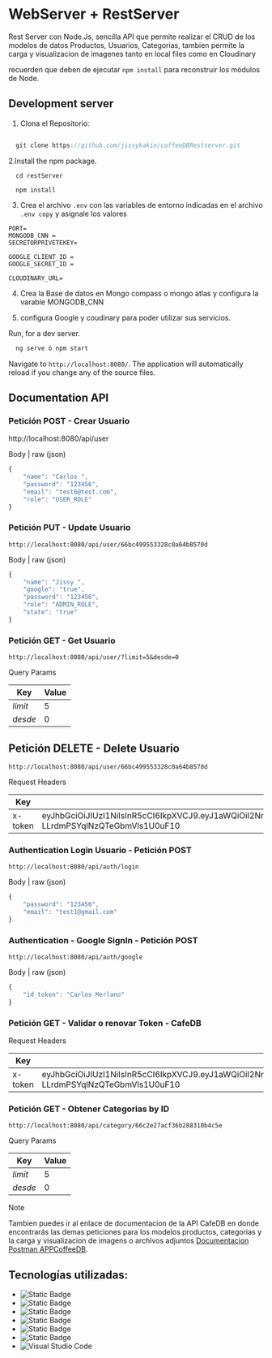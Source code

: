 # WebServer + RestServer

Rest Server con Node.Js, sencilla API que permite realizar el CRUD de los modelos de datos Productos, Usuarios, Categorias, tambien permite la carga y visualizacion de imagenes tanto en local files como en Cloudinary

recuerden que deben de ejecutar ``` npm install ``` para reconstruir los módulos de Node.


## Development server

1. Clona el Repositorio:
```ts

  git clone https://github.com/jissykakin/coffeeDBRestserver.git

```

2.Install the npm package.
```
  cd restServer

  npm install

```


3. Crea el archivo ```.env``` con las variables de entorno indicadas en el archivo ``` .env copy ``` y asignale los valores
```
PORT=
MONGODB_CNN = 
SECRETORPRIVETEKEY=

GOOGLE_CLIENT_ID =
GOOGLE_SECRET_ID =

CLOUDINARY_URL=

```

4. Crea la Base de datos en Mongo compass o mongo atlas y configura la varable MONGODB_CNN

5. configura Google y coudinary para poder utilizar sus servicios.

Run, for a dev server. 

```ts
  ng serve ó npm start
```

Navigate to `http://localhost:8080/`. The application will automatically reload if you change any of the source files.


## Documentation API

### Petición POST - Crear Usuario
http://localhost:8080/api/user


Body | raw (json)

```ts
{
    "name": "Carlos ",
    "password": "123456",
    "email": "test6@test.com",
    "role": "USER_ROLE"
}

```

### Petición PUT - Update Usuario 
``` http://localhost:8080/api/user/66bc499553328c0a64b8570d ```

Body | raw (json)

```ts
{
    "name": "Jissy ",
    "google": "true",
    "password": "123456",   
    "role": "ADMIN_ROLE",
    "state": "true"
}
```

### Petición GET - Get Usuario

```http://localhost:8080/api/user/?limit=5&desde=0```

Query Params

 | Key          | Value                    |
   |----------------|----------------------|
   | _limit_ | 5  |
   | _desde_ | 0  |


## Petición DELETE - Delete Usuario
``` http://localhost:8080/api/user/66bc499553328c0a64b8570d ```

Request Headers

 | Key            | Value                        |
   |----------------|----------------------|
   | x-token   | eyJhbGciOiJIUzI1NiIsInR5cCI6IkpXVCJ9.eyJ1aWQiOiI2NmJiMDMzN2ExMTYxMjg1YTQ0M2Y0YmQiLCJpYXQiOjE3MjM4MDM2NjMsImV4cCI6MTcyMzgxODA2M30.pnEdl2Z3eaSA7Q-LLrdmPSYqlNzQTeGbmVls1U0uF10  |
 

### Authentication Login Usuario   - Petición POST
``` http://localhost:8080/api/auth/login ```

Body | raw (json)
```ts
{
    "password": "123456",
    "email": "test1@gmail.com"        
}
```

### Authentication - Google SignIn - Petición POST 

``` http://localhost:8080/api/auth/google ```

Body | raw (json)
```ts 
{
    "id_token": "Carlos Merlano"
}
```

### Petición GET - Validar o renovar Token - CafeDB

Request Headers

 | Key            | Value                        |
   |----------------|----------------------|
   | x-token   | eyJhbGciOiJIUzI1NiIsInR5cCI6IkpXVCJ9.eyJ1aWQiOiI2NmJiMDMzN2ExMTYxMjg1YTQ0M2Y0YmQiLCJpYXQiOjE3MjM4MDM2NjMsImV4cCI6MTcyMzgxODA2M30.pnEdl2Z3eaSA7Q-LLrdmPSYqlNzQTeGbmVls1U0uF10  |
 

 ### Petición GET - Obtener Categorias by ID
 ``` http://localhost:8080/api/category/66c2e27acf36b288310b4c5e ```

 Query Params

 | Key          | Value                    |
   |----------------|----------------------|
   | _limit_ | 5  |
   | _desde_ | 0  |


> [!NOTE]
> Tambien puedes ir al enlace de documentacion de la API CafeDB en donde encontrarás las demas peticiones para los modelos productos, categorias y la carga y visualizacion de imagens o archivos adjuntos [Documentacion Postman APPCoffeeDB](https://documenter.getpostman.com/view/31258840/2sAXqy4fNY).


## Tecnologías utilizadas:

- ![Static Badge](https://img.shields.io/badge/Node%23js-%235FA04E?style=flat-square&logo=nodedotjs&labelColor=black)&nbsp;
- ![Static Badge](https://img.shields.io/badge/MongoDB-%2347A248?style=flat-square&logo=mongodb&labelColor=black)&nbsp;
- ![Static Badge](https://img.shields.io/badge/Boostrap-%237952B3?style=flat-square&logo=Bootstrap&labelColor=black)&nbsp;
- ![Static Badge](https://img.shields.io/badge/HTML5-%23E34F26?style=flat-square&logo=html5&labelColor=black)&nbsp;
- ![Static Badge](https://img.shields.io/badge/CSS3-%231572B6?style=flat-square&logo=css3&labelColor=black)&nbsp;
- ![Static Badge](https://img.shields.io/badge/JavaScript-yellow?style=flat-square&logo=JavaScript&labelColor=black)&nbsp;
- ![Visual Studio Code](https://img.shields.io/badge/-Visual%20Studio%20Code-05122A?style=flat&logo=visual-studio-code&logoColor=007ACC)&nbsp;